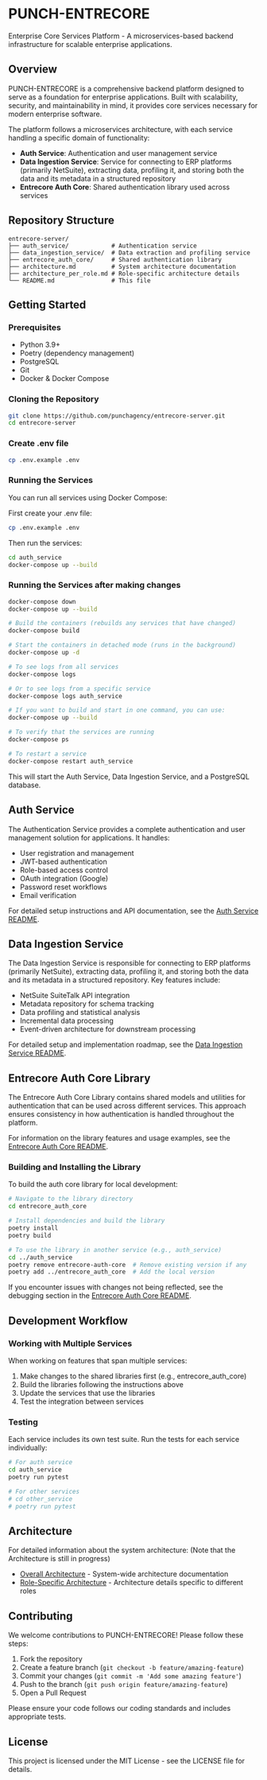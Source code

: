 # PUNCH-ENTRECORE

Enterprise Core Services Platform - A microservices-based backend infrastructure for scalable enterprise applications.

## Overview

PUNCH-ENTRECORE is a comprehensive backend platform designed to serve as a foundation for enterprise applications. Built with scalability, security, and maintainability in mind, it provides core services necessary for modern enterprise software.

The platform follows a microservices architecture, with each service handling a specific domain of functionality:

- **Auth Service**: Authentication and user management service
- **Data Ingestion Service**: Service for connecting to ERP platforms (primarily NetSuite), extracting data, profiling it, and storing both the data and its metadata in a structured repository
- **Entrecore Auth Core**: Shared authentication library used across services

## Repository Structure

```
entrecore-server/
├── auth_service/            # Authentication service
├── data_ingestion_service/  # Data extraction and profiling service
├── entrecore_auth_core/     # Shared authentication library
├── architecture.md          # System architecture documentation
├── architecture_per_role.md # Role-specific architecture details
└── README.md                # This file
```

## Getting Started

### Prerequisites

- Python 3.9+
- Poetry (dependency management)
- PostgreSQL
- Git
- Docker & Docker Compose

### Cloning the Repository

```bash
git clone https://github.com/punchagency/entrecore-server.git
cd entrecore-server
```

### Create .env file

```bash
cp .env.example .env
```

### Running the Services

You can run all services using Docker Compose:

First create your .env file:

```bash
cp .env.example .env
```

Then run the services:

```bash
cd auth_service
docker-compose up --build
```

### Running the Services after making changes

```bash
docker-compose down
docker-compose up --build
```

```bash
# Build the containers (rebuilds any services that have changed)
docker-compose build

# Start the containers in detached mode (runs in the background)
docker-compose up -d

# To see logs from all services
docker-compose logs

# Or to see logs from a specific service
docker-compose logs auth_service

# If you want to build and start in one command, you can use:
docker-compose up --build

# To verify that the services are running
docker-compose ps

# To restart a service
docker-compose restart auth_service
```

This will start the Auth Service, Data Ingestion Service, and a PostgreSQL database.

## Auth Service

The Authentication Service provides a complete authentication and user management solution for applications. It handles:

- User registration and management
- JWT-based authentication
- Role-based access control
- OAuth integration (Google)
- Password reset workflows
- Email verification

For detailed setup instructions and API documentation, see the [Auth Service README](auth_service/README.md).

## Data Ingestion Service

The Data Ingestion Service is responsible for connecting to ERP platforms (primarily NetSuite), extracting data, profiling it, and storing both the data and its metadata in a structured repository. Key features include:

- NetSuite SuiteTalk API integration
- Metadata repository for schema tracking
- Data profiling and statistical analysis
- Incremental data processing
- Event-driven architecture for downstream processing

For detailed setup and implementation roadmap, see the [Data Ingestion Service README](data_ingestion_service/README.md).

## Entrecore Auth Core Library

The Entrecore Auth Core Library contains shared models and utilities for authentication that can be used across different services. This approach ensures consistency in how authentication is handled throughout the platform.

For information on the library features and usage examples, see the [Entrecore Auth Core README](entrecore_auth_core/README.md).

### Building and Installing the Library

To build the auth core library for local development:

```bash
# Navigate to the library directory
cd entrecore_auth_core

# Install dependencies and build the library
poetry install
poetry build

# To use the library in another service (e.g., auth_service)
cd ../auth_service
poetry remove entrecore-auth-core  # Remove existing version if any
poetry add ../entrecore_auth_core  # Add the local version
```

If you encounter issues with changes not being reflected, see the debugging section in the [Entrecore Auth Core README](entrecore_auth_core/README.md#debugging).

## Development Workflow

### Working with Multiple Services

When working on features that span multiple services:

1. Make changes to the shared libraries first (e.g., entrecore_auth_core)
2. Build the libraries following the instructions above
3. Update the services that use the libraries
4. Test the integration between services

### Testing

Each service includes its own test suite. Run the tests for each service individually:

```bash
# For auth service
cd auth_service
poetry run pytest

# For other services
# cd other_service
# poetry run pytest
```

## Architecture

For detailed information about the system architecture:
(Note that the Architecture is still in progress)

- [Overall Architecture](architecture.md) - System-wide architecture documentation
- [Role-Specific Architecture](architecture_per_role.md) - Architecture details specific to different roles

## Contributing

We welcome contributions to PUNCH-ENTRECORE! Please follow these steps:

1. Fork the repository
2. Create a feature branch (`git checkout -b feature/amazing-feature`)
3. Commit your changes (`git commit -m 'Add some amazing feature'`)
4. Push to the branch (`git push origin feature/amazing-feature`)
5. Open a Pull Request

Please ensure your code follows our coding standards and includes appropriate tests.

## License

This project is licensed under the MIT License - see the LICENSE file for details.